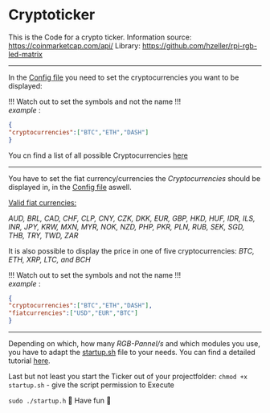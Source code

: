 # Cryptoticker
This is the Code for a crypto ticker.
Information source: https://coinmarketcap.com/api/
Library:
https://github.com/hzeller/rpi-rgb-led-matrix

---

In the [Config file](https://github.com/JonahKr/Cryptoticker/blob/master/config.json) you need to set the cryptocurrencies you want to be displayed:

!!! Watch out to set the symbols and not the name !!!  
*example* :
```json
{
"cryptocurrencies":["BTC","ETH","DASH"]
}
```
You cn find a list of all possible Cryptocurrencies [here](https://api.coinmarketcap.com/v2/listings/)

---
You have to set the fiat currency/currencies the *Cryptocurrencies* should be displayed in, in the [Config file](https://github.com/JonahKr/Cryptoticker/blob/master/config.json) aswell.

[Valid fiat currencies:](https://coinmarketcap.com/api/#endpoint_ticker_specific_cryptocurrency)

 *AUD, BRL, CAD, CHF, CLP, CNY, CZK, DKK, EUR, GBP, HKD, HUF, IDR, ILS, INR, JPY, KRW, MXN, MYR, NOK, NZD, PHP, PKR, PLN, RUB, SEK, SGD, THB, TRY, TWD, ZAR*

It is also possible to display the price in one of five cryptocurrencies:
*BTC, ETH, XRP, LTC, and BCH*

!!! Watch out to set the symbols and not the name !!!  
*example* :
```json
{
"cryptocurrencies":["BTC","ETH","DASH"],
"fiatcurrencies":["USD","EUR","BTC"]
}
```
---
Depending on which, how many *RGB-Pannel/s* and which modules you use, you have to adapt the [startup.sh](https://github.com/JonahKr/Cryptoticker/blob/master/startup.sh) file to your needs.
You can find a detailed tutorial [here](https://github.com/hzeller/rpi-rgb-led-matrix).

Last but not least you start the Ticker out of your projectfolder:
`chmod +x startup.sh` - give the script permission to Execute

`sudo ./startup.h`
🎉 Have fun 🎉
